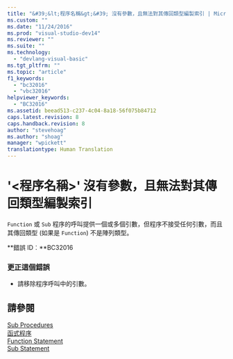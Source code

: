 ```yaml
---
title: "&#39;&lt;程序名稱&gt;&#39; 沒有參數，且無法對其傳回類型編製索引 | Microsoft Docs"
ms.custom: ""
ms.date: "11/24/2016"
ms.prod: "visual-studio-dev14"
ms.reviewer: ""
ms.suite: ""
ms.technology: 
  - "devlang-visual-basic"
ms.tgt_pltfrm: ""
ms.topic: "article"
f1_keywords: 
  - "bc32016"
  - "vbc32016"
helpviewer_keywords: 
  - "BC32016"
ms.assetid: beead513-c237-4c04-8a18-56f075b84712
caps.latest.revision: 8
caps.handback.revision: 8
author: "stevehoag"
ms.author: "shoag"
manager: "wpickett"
translationtype: Human Translation
---
```

# &#39;&lt;程序名稱&gt;&#39; 沒有參數，且無法對其傳回類型編製索引
`Function` 或 `Sub` 程序的呼叫提供一個或多個引數，但程序不接受任何引數，而且其傳回類型 \(如果是 `Function`\) 不是陣列類型。  
  
 **錯誤 ID︰**BC32016  
  
### 更正這個錯誤  
  
-   請移除程序呼叫中的引數。  
  
## 請參閱  
 [Sub Procedures](../../visual-basic/programming-guide/language-features/procedures/sub-procedures.md)   
 [函式程序](../../visual-basic/programming-guide/language-features/procedures/function-procedures.md)   
 [Function Statement](../../visual-basic/language-reference/statements/function-statement.md)   
 [Sub Statement](../../visual-basic/language-reference/statements/sub-statement.md)